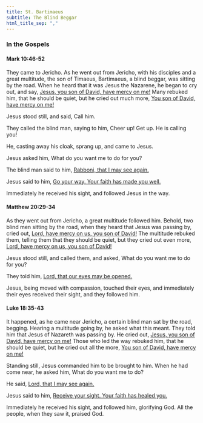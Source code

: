 ```yaml
---
title: St. Bartimaeus
subtitle: The Blind Beggar
html_title_sep: ","
---
```



### In the Gospels

#### Mark 10:46-52

They came to Jericho. As he went out from Jericho, with his disciples and a
great multitude, the son of Timaeus, Bartimaeus, a blind beggar, was sitting by
the road. When he heard that it was Jesus the Nazarene, he began to cry out,
and say, <u class="blue">Jesus, you son of David, have mercy on me!</u> Many
rebuked him, that he should be quiet, but he cried out much more, <u
class="blue">You son of David, have mercy on me!</u>

Jesus stood still, and said, Call him.

They called the blind man, saying to him, Cheer up! Get up. He is calling you!

He, casting away his cloak, sprang up, and came to Jesus.

Jesus asked him, What do you want me to do for you?

The blind man said to him, <u class="blue">Rabboni, that I may see again.</u>

Jesus said to him, <u>Go your way. Your faith has made you well.</u>

Immediately he received his sight, and followed Jesus in the way.


#### Matthew 20:29-34

As they went out from Jericho, a great multitude followed him. Behold, two
blind men sitting by the road, when they heard that Jesus was passing by, cried
out, <u class="blue">Lord, have mercy on us, you son of David!</u> The
multitude rebuked them, telling them that they should be quiet, but they cried
out even more, <u class="blue">Lord, have mercy on us, you son of David!</u>

Jesus stood still, and called them, and asked, What do you want me to do for
you?

They told him, <u class="blue">Lord, that our eyes may be opened.</u>

Jesus, being moved with compassion, touched their eyes, and immediately their
eyes received their sight, and they followed him.


#### Luke 18:35-43

It happened, as he came near Jericho, a certain blind man sat by the road,
begging. Hearing a multitude going by, he asked what this meant. They told him
that Jesus of Nazareth was passing by. He cried out, <u class="blue">Jesus, you
son of David, have mercy on me!</u> Those who led the way rebuked him, that he
should be quiet, but he cried out all the more, <u class="blue">You son of
David, have mercy on me!</u>

Standing still, Jesus commanded him to be brought to him. When he had come
near, he asked him, What do you want me to do?

He said, <u class="blue">Lord, that I may see again.</u>

Jesus said to him, <u>Receive your sight. Your faith has healed you.</u>

Immediately he received his sight, and followed him, glorifying God. All the
people, when they saw it, praised God.
